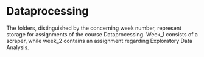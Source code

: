 # Dataprocessing

The folders, distinguished by the concerning week number, represent storage for assignments of the course Dataprocessing.
Week_1 consists of a scraper, while week_2 contains an assignment regarding Exploratory Data Analysis.
